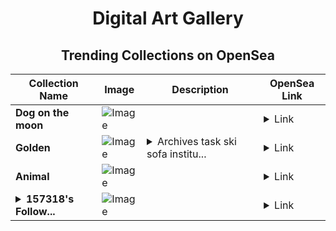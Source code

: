 <div align="center">

# Digital Art Gallery

## Trending Collections on OpenSea

| Collection Name                       | Image                                                                                     | Description                       | OpenSea Link                                                                                          |
|---------------------------------------|-------------------------------------------------------------------------------------------|-----------------------------------|--------------------------------------------------------------------------------------------------------|
| **Dog on the moon** | ![Image](https://i.seadn.io/s/raw/files/3d6615012688a4226a3992ec1da57aec.jpg?w=500&auto=format?w=200&auto=format) |  | <details><summary>Link</summary>[Dog on the moon](https://opensea.io/collection/dog-on-the-moon-5)</details> |
| **Golden** | ![Image](https://i.seadn.io/s/raw/files/63044580a30045c74c88ac5ed10fa8f0.jpg?w=500&auto=format?w=200&auto=format) | <details><summary>Archives task ski sofa institu...</summary>Archives task ski sofa institutional agriculture</details> | <details><summary>Link</summary>[Golden](https://opensea.io/collection/golden-97)</details> |
| **Animal** | ![Image](https://i.seadn.io/s/raw/files/4965c1fa7c789e3a676da3f489a9b3b4.jpg?w=500&auto=format?w=200&auto=format) |  | <details><summary>Link</summary>[Animal](https://opensea.io/collection/animal-447)</details> |
| **<details><summary>157318's Follow...</summary>157318's Follower</details>** | ![Image](https://i.seadn.io/s/raw/files/19f9f090920392cc3650cbdf4361755b.png?w=500&auto=format?w=200&auto=format) |  | <details><summary>Link</summary>[157318's Follower](https://opensea.io/collection/157318-s-follower)</details> |

</div>